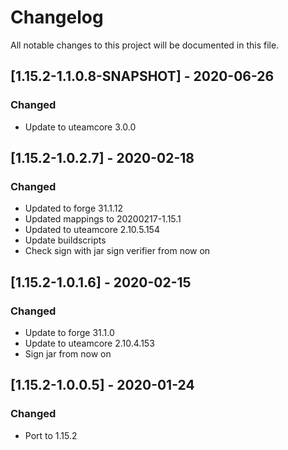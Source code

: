 # Changelog
All notable changes to this project will be documented in this file.

## [1.15.2-1.1.0.8-SNAPSHOT] - 2020-06-26
### Changed
 - Update to uteamcore 3.0.0

## [1.15.2-1.0.2.7] - 2020-02-18
### Changed
 - Updated to forge 31.1.12
 - Updated mappings to 20200217-1.15.1
 - Updated to uteamcore 2.10.5.154
 - Update buildscripts
 - Check sign with jar sign verifier from now on

## [1.15.2-1.0.1.6] - 2020-02-15
### Changed
 - Update to forge 31.1.0
 - Update to uteamcore 2.10.4.153
 - Sign jar from now on

## [1.15.2-1.0.0.5] - 2020-01-24
### Changed
 - Port to 1.15.2